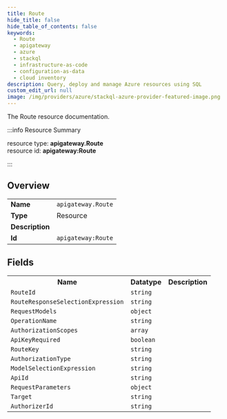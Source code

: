 ```yaml
---
title: Route
hide_title: false
hide_table_of_contents: false
keywords:
  - Route
  - apigateway
  - azure
  - stackql
  - infrastructure-as-code
  - configuration-as-data
  - cloud inventory
description: Query, deploy and manage Azure resources using SQL
custom_edit_url: null
image: /img/providers/azure/stackql-azure-provider-featured-image.png
---
```

The Route resource documentation.

:::info Resource Summary

<div class="row">
<div class="providerDocColumn">
<span>resource type:&nbsp;<b>apigateway.Route</b></span><br />
<span>resource id:&nbsp;<b>apigateway:Route</b></span><br />
</div>
</div>

:::

## Overview
<table><tbody>
<tr><td><b>Name</b></td><td><code>apigateway.Route</code></td></tr>
<tr><td><b>Type</b></td><td>Resource</td></tr>
<tr><td><b>Description</b></td><td></td></tr>
<tr><td><b>Id</b></td><td><code>apigateway:Route</code></td></tr>
</tbody></table>

## Fields
<table><tbody>
<tr><th>Name</th><th>Datatype</th><th>Description</th></tr>
<tr><td><code>RouteId</code></td><td><code>string</code></td><td></td></tr><tr><td><code>RouteResponseSelectionExpression</code></td><td><code>string</code></td><td></td></tr><tr><td><code>RequestModels</code></td><td><code>object</code></td><td></td></tr><tr><td><code>OperationName</code></td><td><code>string</code></td><td></td></tr><tr><td><code>AuthorizationScopes</code></td><td><code>array</code></td><td></td></tr><tr><td><code>ApiKeyRequired</code></td><td><code>boolean</code></td><td></td></tr><tr><td><code>RouteKey</code></td><td><code>string</code></td><td></td></tr><tr><td><code>AuthorizationType</code></td><td><code>string</code></td><td></td></tr><tr><td><code>ModelSelectionExpression</code></td><td><code>string</code></td><td></td></tr><tr><td><code>ApiId</code></td><td><code>string</code></td><td></td></tr><tr><td><code>RequestParameters</code></td><td><code>object</code></td><td></td></tr><tr><td><code>Target</code></td><td><code>string</code></td><td></td></tr><tr><td><code>AuthorizerId</code></td><td><code>string</code></td><td></td></tr>
</tbody></table>